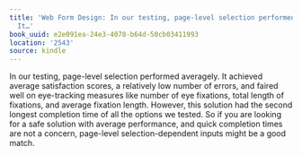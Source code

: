 ```yaml
---
title: 'Web Form Design: In our testing, page-level selection performed averagely.
  It…'
book_uuid: e2e091ea-24e3-4078-b64d-50cb03411993
location: '2543'
source: kindle
---
```


In our testing, page-level selection performed averagely. It achieved average satisfaction scores, a relatively low number of errors, and faired well on eye-tracking measures like number of eye fixations, total length of fixations, and average fixation length. However, this solution had the second longest completion time of all the options we tested. So if you are looking for a safe solution with average performance, and quick completion times are not a concern, page-level selection-dependent inputs might be a good match.